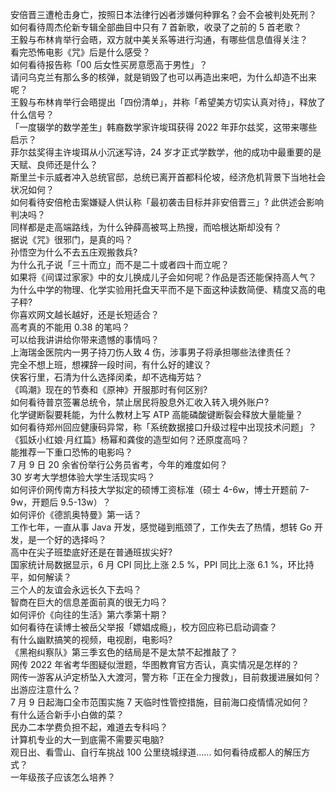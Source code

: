 安倍晋三遭枪击身亡，按照日本法律行凶者涉嫌何种罪名？会不会被判处死刑？  
如何看待周杰伦新专辑全部曲目中只有 7 首新歌，收录了之前的 5 首老歌？  
王毅与布林肯举行会晤，双方就中美关系等进行沟通，有哪些信息值得关注？  
看完恐怖电影《咒》后是什么感受？  
如何看待报告称「00 后女性买房意愿高于男性」？  
请问乌克兰有那么多的核弹，就是销毁了也可以再造出来吧，为什么却造不出来呢？  
王毅与布林肯举行会晤提出「四份清单」，并称「希望美方切实认真对待」，释放了什么信号？  
「一度辍学的数学差生」韩裔数学家许埈珥获得 2022 年菲尔兹奖，这带来哪些启示？  
菲尔兹奖得主许埈珥从小沉迷写诗，24 岁才正式学数学，他的成功中最重要的是天赋、良师还是什么？  
斯里兰卡示威者冲入总统官邸，总统已离开首都科伦坡，经济危机背景下当地社会状况如何？  
如何看待安倍枪击案嫌疑人供认称「最初袭击目标并非安倍晋三」? 此供述会影响判决吗？  
同样都是走高端路线，为什么钟薛高被骂上热搜，而哈根达斯却没有？  
据说《咒》很邪门，是真的吗？  
孙悟空为什么不去五庄观搬救兵?  
为什么孔子说「三十而立」而不是二十或者四十而立呢？  
如果将《间谍过家家》中的女儿换成儿子会如何呢？作品是否还能保持高人气？  
为什么中学的物理、化学实验用托盘天平而不是下面这种读数简便、精度又高的电子秤?  
你喜欢网文越长越好，还是长短适合？  
高考真的不能用 0.38 的笔吗？  
可以给我讲讲给你带来遗憾的事情吗？  
上海瑞金医院内一男子持刀伤人致 4 伤，涉事男子将承担哪些法律责任？  
完全不想上班，想裸辞一段时间，有什么好的建议？  
侠客行里，石清为什么选择闵柔，却不选梅芳姑？  
《鸣潮》现在的节奏和《原神》开服那时有何区别?  
如何看待普京签署总统令，禁止居民将股息外汇收入转入境外账户?  
化学键断裂要耗能，为什么教材上写 ATP 高能磷酸键断裂会释放大量能量？  
如何看待郑州回应健康码异常，称「系统数据接口升级过程中出现技术问题」？  
《狐妖小红娘·月红篇》杨幂和龚俊的造型如何？还原度高吗？  
能推荐一下重口恐怖的电影吗？  
7 月 9 日 20 余省份举行公务员省考，今年的难度如何？  
30 岁考大学想体验大学生活现实吗？  
如何评价网传南方科技大学拟定的硕博工资标准（硕士 4-6w，博士开题前 7-9w，开题后 9.5-13w）？  
如何评价《德凯奥特曼》第一话？  
工作七年，一直从事 Java 开发，感觉碰到瓶颈了，工作失去了热情，想转 Go 开发，是一个好的选择吗？  
高中在尖子班垫底好还是在普通班拔尖好?  
国家统计局数据显示，6 月 CPI 同比上涨 2.5 %，PPI 同比上涨 6.1 %，环比持平，如何解读？  
三个人的友谊会永远长久下去吗？  
智商在巨大的信息差面前真的很无力吗？  
如何评价《向往的生活》第六季第十期？  
如何看待在读博士被岳父举报「嫖娼成瘾」，校方回应称已启动调查？  
有什么幽默搞笑的视频，电视剧，电影吗?  
《黑袍纠察队》第三季玄色的结局是不是太禁不起推敲了？  
网传 2022 年省考华图疑似泄题，华图教育官方否认，真实情况是怎样的？  
网传一游客从泸定桥坠入大渡河，警方称「正在全力搜救」，目前救援进展如何？出游应注意什么？  
7 月 9 日起海口全市范围实施 7 天临时性管控措施，目前海口疫情情况如何？  
有什么适合新手小白做的菜？  
民办二本学费负担不起，难道去专科吗？  
计算机专业的大一到底需不需要买电脑?  
观日出、看雪山、自行车挑战 100 公里绕城绿道...... 如何看待成都人的解压方式？  
一年级孩子应该怎么培养？  
